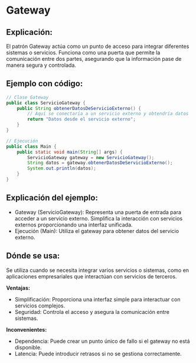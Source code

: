 # Gateway

## Explicación:

El patrón Gateway actúa como un punto de acceso para integrar diferentes sistemas o servicios. Funciona como una puerta que permite la comunicación entre dos partes, asegurando que la información pase de manera segura y controlada.

## Ejemplo con código:

```java 
// Clase Gateway
public class ServicioGateway {
    public String obtenerDatosDeServicioExterno() {
        // Aquí se conectaría a un servicio externo y obtendría datos
        return "Datos desde el servicio externo";
    }
}

// Ejecución
public class Main {
    public static void main(String[] args) {
        ServicioGateway gateway = new ServicioGateway();
        String datos = gateway.obtenerDatosDeServicioExterno();
        System.out.println(datos);
    }
}
```

## Explicación del ejemplo:

- Gateway (ServicioGateway): Representa una puerta de entrada para acceder a un servicio externo. Simplifica la interacción con servicios externos proporcionando una interfaz unificada.
- Ejecución (Main): Utiliza el gateway para obtener datos del servicio externo.

## Dónde se usa:

Se utiliza cuando se necesita integrar varios servicios o sistemas, como en aplicaciones empresariales que interactúan con servicios de terceros.

**Ventajas:**

- Simplificación: Proporciona una interfaz simple para interactuar con servicios complejos.
- Seguridad: Controla el acceso y asegura la comunicación entre sistemas.

**Inconvenientes:**

- Dependencia: Puede crear un punto único de fallo si el gateway no está disponible.
- Latencia: Puede introducir retrasos si no se gestiona correctamente.